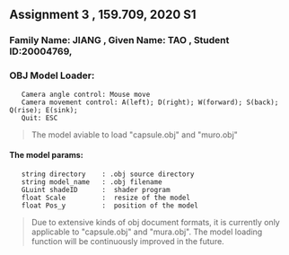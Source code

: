   ## Assignment 3 , 159.709, 2020 S1
  ### Family Name: JIANG , Given Name: TAO , Student ID:20004769,
  ### OBJ Model Loader:
       Camera angle control: Mouse move
       Camera movement control: A(left); D(right); W(forward); S(back); Q(rise); E(sink);
       Quit: ESC
 
>   The model aviable to load "capsule.obj" and "muro.obj"
####   The model params:
       string directory    : .obj source directory
       string model_name   : .obj filename
       GLuint shadeID      :  shader program
       float Scale         :  resize of the model
       float Pos_y         :  position of the model
 
>   Due to extensive kinds of obj document formats,
   it is currently only applicable to "capsule.obj" and "mura.obj".
   The model loading function will be continuously improved in the future.
 
 